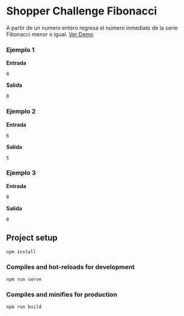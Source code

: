 # Shopper Challenge Fibonacci
A partir de un numero entero regresa el número inmediato de la serie Fibonacci menor o igual. [Ver Demo](https://shopperfibonancci.z21.web.core.windows.net/)

### Ejemplo 1
**Entrada**
```
0
```
**Salida**
```
0
```
### Ejemplo 2
**Entrada**
```
6
```
**Salida**
```
5
```

### Ejemplo 3
**Entrada**
```
8
```
**Salida**
```
8
```
## Project setup
```
npm install
```
### Compiles and hot-reloads for development
```
npm run serve
```
### Compiles and minifies for production
```
npm run build
```
